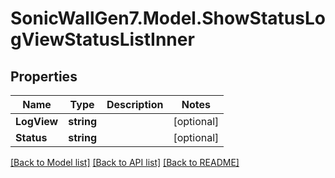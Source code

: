 # SonicWallGen7.Model.ShowStatusLogViewStatusListInner

## Properties

Name | Type | Description | Notes
------------ | ------------- | ------------- | -------------
**LogView** | **string** |  | [optional] 
**Status** | **string** |  | [optional] 

[[Back to Model list]](../README.md#documentation-for-models) [[Back to API list]](../README.md#documentation-for-api-endpoints) [[Back to README]](../README.md)

